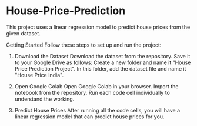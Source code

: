 # House-Price-Prediction

This project uses a linear regression model to predict house prices from the given dataset.

Getting Started
Follow these steps to set up and run the project:

1. Download the Dataset
    Download the dataset from the repository.
    Save it to your Google Drive as follows:
    Create a new folder and name it "House Price Prediction Project".
    In this folder, add the dataset file and name it "House Price India".
   
2. Open Google Colab
    Open Google Colab in your browser.
    Import the notebook from the repository.
    Run each code cell individually to understand the working.
   
4. Predict House Prices
    After running all the code cells, you will have a linear regression model that can predict house prices for you.


